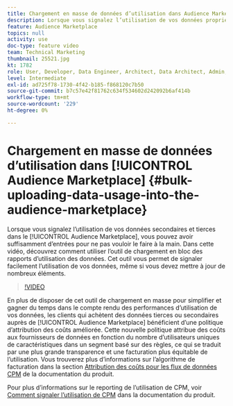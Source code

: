 ```yaml
---
title: Chargement en masse de données d’utilisation dans Audience Marketplace
description: Lorsque vous signalez l’utilisation de vos données propriétaires et tierces dans Audience Marketplace, vous disposez peut-être d’un nombre suffisant d’entrées pour éviter de le faire à la main. Dans cette vidéo, vous apprendrez à utiliser l’outil de chargement en bloc des rapports d’utilisation des données afin de pouvoir facilement rapporter votre utilisation des données, même si vous devez mettre à jour de nombreux éléments.
feature: Audience Marketplace
topics: null
activity: use
doc-type: feature video
team: Technical Marketing
thumbnail: 25521.jpg
kt: 1782
role: User, Developer, Data Engineer, Architect, Data Architect, Admin, Leader
level: Intermediate
exl-id: ad725f78-1730-4f42-b185-f868120c7b50
source-git-commit: b7c57e42f81762c634f534602d242092b6af414b
workflow-type: tm+mt
source-wordcount: '229'
ht-degree: 0%

---
```


# Chargement en masse de données d’utilisation dans [!UICONTROL Audience Marketplace] {#bulk-uploading-data-usage-into-the-audience-marketplace}

Lorsque vous signalez l’utilisation de vos données secondaires et tierces dans le [!UICONTROL Audience Marketplace], vous pouvez avoir suffisamment d’entrées pour ne pas vouloir le faire à la main. Dans cette vidéo, découvrez comment utiliser l’outil de chargement en bloc des rapports d’utilisation des données. Cet outil vous permet de signaler facilement l’utilisation de vos données, même si vous devez mettre à jour de nombreux éléments.

>[!VIDEO](https://video.tv.adobe.com/v/33867/?quality=12&captions=fre_fr)

En plus de disposer de cet outil de chargement en masse pour simplifier et gagner du temps dans le compte rendu des performances d’utilisation de vos données, les clients qui achètent des données tierces ou secondaires auprès de [!UICONTROL Audience Marketplace] bénéficient d’une politique d’attribution des coûts améliorée. Cette nouvelle politique attribue des coûts aux fournisseurs de données en fonction du nombre d’utilisateurs uniques de caractéristiques dans un segment basé sur des règles, ce qui se traduit par une plus grande transparence et une facturation plus équitable de l’utilisation.
Vous trouverez plus d’informations sur l’algorithme de facturation dans la section [Attribution des coûts pour les flux de données CPM](https://experiencecloud.adobe.com/resources/help/fr_FR/aam/marketplace_cpm_billing.html) de la documentation du produit.

Pour plus d’informations sur le reporting de l’utilisation de CPM, voir [Comment signaler l’utilisation de CPM](https://experiencecloud.adobe.com/resources/help/fr_FR/aam/t_marketplace_report_cpm_usage.html) dans la documentation du produit.
